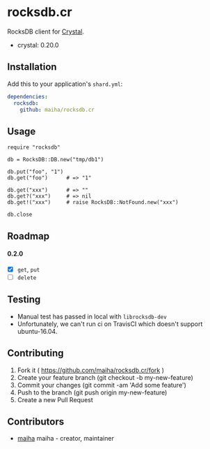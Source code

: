 # rocksdb.cr

RocksDB client for [Crystal](http://crystal-lang.org/).

- crystal: 0.20.0

## Installation


Add this to your application's `shard.yml`:

```yaml
dependencies:
  rocksdb:
    github: maiha/rocksdb.cr
```


## Usage


```crystal
require "rocksdb"

db = RocksDB::DB.new("tmp/db1")

db.put("foo", "1")
db.get("foo")      # => "1"

db.get("xxx")      # => ""
db.get?("xxx")     # => nil
db.get!("xxx")     # raise RocksDB::NotFound.new("xxx")

db.close
```

## Roadmap

#### 0.2.0

- [x] `get`, `put`
- [ ] `delete`

## Testing

- Manual test has passed in local with `librocksdb-dev`
- Unfortunately, we can't run ci on TravisCI which doesn't support ubuntu-16.04.

## Contributing

1. Fork it ( https://github.com/maiha/rocksdb.cr/fork )
2. Create your feature branch (git checkout -b my-new-feature)
3. Commit your changes (git commit -am 'Add some feature')
4. Push to the branch (git push origin my-new-feature)
5. Create a new Pull Request

## Contributors

- [maiha](https://github.com/maiha) maiha - creator, maintainer
